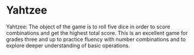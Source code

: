 # Yahtzee
Yahtzee: The object of the game is to roll five dice in order to score combinations and get the highest total score. This is an excellent game for grades three and up to practice fluency with number combinations and to explore deeper understanding of basic operations.
